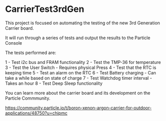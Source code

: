 # CarrierTest3rdGen

This project is focused on automating the testing of the new 3rd Generation Carrier board.  

It will run through a series of tests and output the results to the Particle Console

The tests performed are:

1 - Test i2c bus and FRAM functionality
2 - Test the TMP-36 for temperature
3 - Test the User Switch - Requires physical Press
4 - Test that the RTC is keeping time
5 - Test an alarm on the RTC
6 - Test Battery charging - Can take a while based on state of charge
7 - Test Watchdog timer interval - Takes an hour
8 - Test Deep Sleep functionality

You can learn more about the carrier board and its development on the Particle Commmunity.

https://community.particle.io/t/boron-xenon-argon-carrier-for-outdoor-applications/48750?u=chipmc

